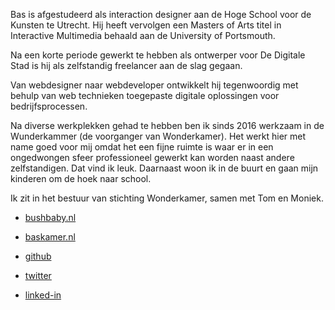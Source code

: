 Bas is afgestudeerd als interaction designer aan de Hoge School voor de Kunsten te Utrecht. Hij heeft vervolgen een Masters of Arts titel in Interactive Multimedia behaald aan de University of Portsmouth.

Na een korte periode gewerkt te hebben als ontwerper voor De Digitale Stad is hij als zelfstandig freelancer aan de slag gegaan. 

Van webdesigner naar webdeveloper ontwikkelt hij tegenwoordig met behulp van web technieken toegepaste digitale oplossingen voor bedrijfsprocessen.

Na diverse werkplekken gehad te hebben ben ik sinds 2016 werkzaam in de Wunderkammer (de voorganger van Wonderkamer). Het werkt hier met name goed voor mij omdat het een fijne ruimte is waar er in een ongedwongen sfeer professioneel gewerkt kan worden naast andere zelfstandigen. Dat vind ik leuk. Daarnaast woon ik in de buurt en gaan mijn kinderen om de hoek naar school. 

Ik zit in het bestuur van stichting Wonderkamer, samen met Tom en Moniek.

- [bushbaby.nl](https://bushbaby.nl)
- [baskamer.nl](https://baskamer.nl)

- [github](https://github.com/basz)
- [twitter](https://twitter.com/baskamer)
- [linked-in](https://www.linkedin.com/in/baskamer/)
